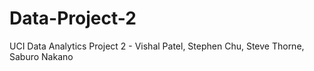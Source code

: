 # Data-Project-2
UCI Data Analytics Project 2 - Vishal Patel, Stephen Chu, Steve Thorne, Saburo Nakano
